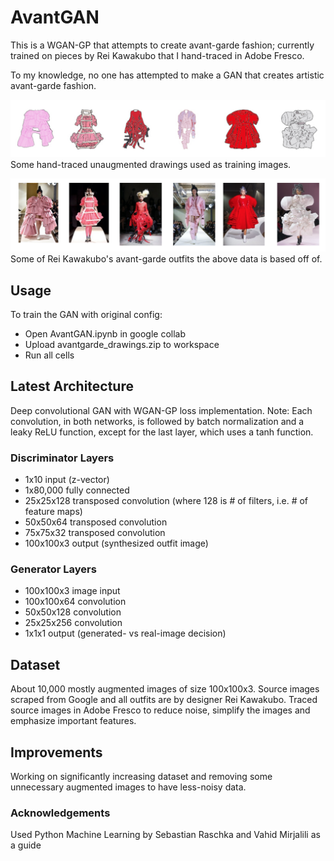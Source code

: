 # AvantGAN
This is a WGAN-GP that attempts to create avant-garde fashion; currently trained on pieces by Rei Kawakubo that I hand-traced in Adobe Fresco.

To my knowledge, no one has attempted to make a GAN that creates artistic avant-garde fashion.

![Alt_text](sample_data/drawing_sample.png)
Some hand-traced unaugmented drawings used as training images.

![Alt_text](sample_data/source_sample.png)
Some of Rei Kawakubo's avant-garde outfits the above data is based off of.

## Usage
To train the GAN with original config:
* Open AvantGAN.ipynb in google collab
* Upload avantgarde_drawings.zip to workspace
* Run all cells

## Latest Architecture
Deep convolutional GAN with WGAN-GP loss implementation. Note: Each convolution, in both networks, is followed by batch normalization and a leaky ReLU function, except for the last layer, which uses a tanh function. 

### Discriminator Layers
* 1x10 input (z-vector)
* 1x80,000 fully connected
* 25x25x128 transposed convolution (where 128 is # of filters, i.e. # of feature maps)
* 50x50x64 transposed convolution
* 75x75x32 transposed convolution
* 100x100x3 output (synthesized outfit image)

### Generator Layers
* 100x100x3 image input
* 100x100x64 convolution
* 50x50x128 convolution
* 25x25x256 convolution
* 1x1x1 output (generated- vs real-image decision)

## Dataset
About 10,000 mostly augmented images of size 100x100x3. Source images scraped from Google and all outfits are by designer Rei Kawakubo. Traced source images in Adobe Fresco to reduce noise, simplify the images and emphasize important features.

## Improvements
Working on significantly increasing dataset and removing some unnecessary augmented images to have less-noisy data.

### Acknowledgements
Used Python Machine Learning by Sebastian Raschka and Vahid Mirjalili as a guide
